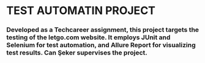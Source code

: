 <h1>TEST AUTOMATIN PROJECT</h1>
<h3>Developed as a Techcareer assignment, this project targets the testing of the letgo.com website. It employs JUnit and Selenium for test automation, and Allure Report for visualizing test results. Can Şeker supervises the project.</h3>
